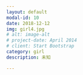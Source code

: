 ```yaml
---
layout: default
modal-id: 10
date: 2018-12-12
img: girl4.jpg
# alt: image-alt
# project-date: April 2014
# client: Start Bootstrap
category: girl
description: 未知

---
```

